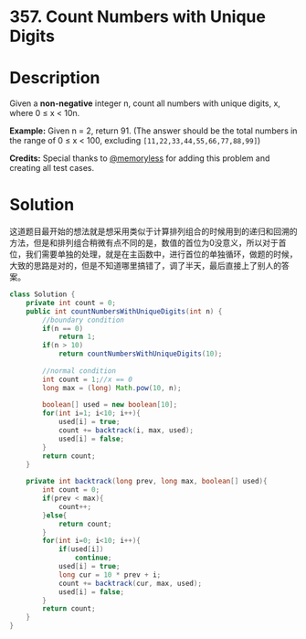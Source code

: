# 357. Count Numbers with Unique Digits

# Description

Given a **non-negative** integer n, count all numbers with unique digits, x, where 0 ≤ x < 10n.

**Example:**
Given n = 2, return 91. (The answer should be the total numbers in the range of 0 ≤ x < 100, excluding `[11,22,33,44,55,66,77,88,99]`)

**Credits:**
Special thanks to [@memoryless](https://discuss.leetcode.com/user/memoryless) for adding this problem and creating all test cases.

# Solution

这道题目最开始的想法就是想采用类似于计算排列组合的时候用到的递归和回溯的方法，但是和排列组合稍微有点不同的是，数值的首位为0没意义，所以对于首位，我们需要单独的处理，就是在主函数中，进行首位的单独循环，做题的时候，大致的思路是对的，但是不知道哪里搞错了，调了半天，最后直接上了别人的答案。

```java
class Solution {
    private int count = 0;
    public int countNumbersWithUniqueDigits(int n) {
        //boundary condition
        if(n == 0)
            return 1;
        if(n > 10)
            return countNumbersWithUniqueDigits(10);
        
        //normal condition
        int count = 1;//x == 0
        long max = (long) Math.pow(10, n);
        
        boolean[] used = new boolean[10];
        for(int i=1; i<10; i++){
            used[i] = true;
            count += backtrack(i, max, used);
            used[i] = false;
        }
        return count;
    }
    
    private int backtrack(long prev, long max, boolean[] used){
        int count = 0;
        if(prev < max){
            count++;
        }else{
            return count;
        }
        for(int i=0; i<10; i++){
            if(used[i])
                continue;
            used[i] = true;
            long cur = 10 * prev + i;
            count += backtrack(cur, max, used);
            used[i] = false;
        }
        return count;
    }
}
```

